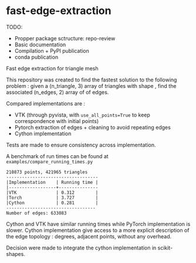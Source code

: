 # fast-edge-extraction

TODO:

- Propper package sctructure: repo-review
- Basic documentation
- Compilation + PyPI publication
- conda publication

Fast edge extraction for triangle mesh

This repository was created to find the fastest solution to the following problem : given a (n_triangle, 3) array of triangles with shape , find the associated (n_edges, 2) array of  of edges.

Compared implementations are :
* VTK (through pyvista, with `use_all_points=True` to keep correspondence with initial points)
* Pytorch extraction of edges + cleaning to avoid repeating edges
* Cython implementation

Tests are made to ensure consistency across implementation.

A benchmark of run times can be found at `examples/compare_running_times.py`

```
210873 points, 421965 triangles
-----------------------------------
|Implementation    | Running time |
|------------------+---------------
|VTK               | 0.312        |
|Torch             | 3.727        |
|Cython            | 0.281        |
----------------------------------
Number of edges: 633083
```

Cython and VTK have similar running times while PyTorch implementation is slower. Cython implementation give access to a more explicit description of the edge topology : degrees, adjacent points, without any overhead.

Decision were made to integrate the cython implementation in scikit-shapes.
